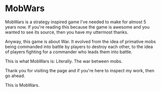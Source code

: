 # MobWars
MobWars is a strategy inspired game I've needed to make for almost 5 years now. If you're reading this because the game is awesome and you wanted to see its source, then you have my uttermost thanks. 

Anyway, this game is about War. It evolved from the idea of primative mobs being commanded into battle by players to destroy each other, to the idea of players fighting for a commander who leads them into battle.

This is what MobWars is: Literally. The war between mobs.

Thank you for visiting the page and if you're here to inspect my work, then go ahead.

This is MobWars.
